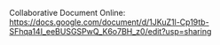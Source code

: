 Collaborative Document Online: 
https://docs.google.com/document/d/1JKuZ1l-Cp19tb-SFhqa14I_eeBUSGSPwQ_K6o7BH_z0/edit?usp=sharing
